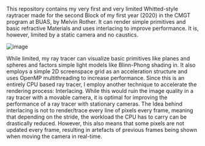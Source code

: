 This repository contains my very first and very limited Whitted-style raytracer made for the second Block of my first year (2020) in the CMGT program at BUAS, by Melvin Rother.
It can render simple primitives and basic refractive Materials and uses interlacing to improve performance. It is, however, limited by a static camera and no caustics.

![image](https://github.com/user-attachments/assets/1546ae61-9a36-4507-8b2c-34c722c333b8)

While limited, my ray tracer can visualize basic primitives like planes and spheres and factors simple light models like Blinn-Phong shading in. It also employs a simple 2D screenspace grid as an acceleration structure and uses OpenMP multithreading to increase performance. 
Since this is an entirely CPU based ray tracer, I employ another technique to accelerate the rendering process: Interlacing. While this would ruin the image quality in a ray tracer with a movable camera, it is optimal for improving the performance of a ray tracer with stationary cameras. The Idea behind interlacing is not to render/trace every line of pixels every frame, meaning that depending on the stride, the workload the CPU has to carry can be drastically reduced. However, this also means that some pixels are not updated every frame, resulting in artefacts of previous frames being shown when moving the camera in real-time.
